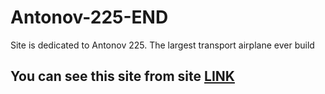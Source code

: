 # Antonov-225-END
Site is dedicated to Antonov 225. The largest transport airplane ever build

## You can see this site from site [LINK](https://toxicpl.github.io/Antonov-225-END/)

